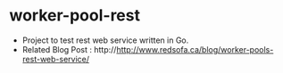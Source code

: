 # worker-pool-rest

- Project to test rest web service written in Go. 
- Related Blog Post : http://http://www.redsofa.ca/blog/worker-pools-rest-web-service/